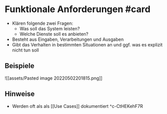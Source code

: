 # Funktionale Anforderungen #card 
- Klären folgende zwei Fragen:
  - Was soll das System leisten?
  - Welche Dienste soll es anbieten?
 - Besteht aus Eingaben, Verarbeitungen und Ausgaben
 - Gibt das Verhalten in bestimmten Situationen an und ggf. was es explizit nicht tun soll
## Beispiele
 ![[assets/Pasted image 20220502201815.png]]
## Hinweise
- Werden oft als als [[Use Cases]] dokumentiert 
^c-CtHEKehF7R